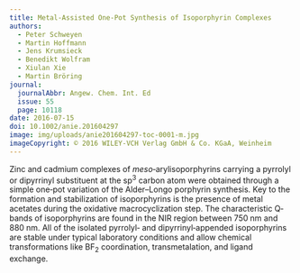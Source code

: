 ```yaml
---
title: Metal‐Assisted One‐Pot Synthesis of Isoporphyrin Complexes
authors:
  - Peter Schweyen
  - Martin Hoffmann
  - Jens Krumsieck
  - Benedikt Wolfram
  - Xiulan Xie
  - Martin Bröring
journal:
  journalAbbr: Angew. Chem. Int. Ed
  issue: 55
  page: 10118
date: 2016-07-15
doi: 10.1002/anie.201604297
image: img/uploads/anie201604297-toc-0001-m.jpg
imageCopyright: © 2016 WILEY‐VCH Verlag GmbH & Co. KGaA, Weinheim
---
```


Zinc and cadmium complexes of _meso_‐arylisoporphyrins carrying a
pyrrolyl or dipyrrinyl substituent at the sp<sup>3</sup> carbon atom were
obtained through a simple one‐pot variation of the Alder–Longo porphyrin
synthesis. Key to the formation and stabilization of isoporphyrins is the
presence of metal acetates during the oxidative macrocyclization step. The
characteristic Q‐bands of isoporphyrins are found in the NIR region between
750 nm and 880 nm. All of the isolated pyrrolyl‐ and dipyrrinyl‐appended
isoporphyrins are stable under typical laboratory conditions and allow
chemical transformations like BF<sub>2</sub> coordination, transmetalation,
and ligand exchange.
